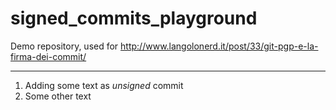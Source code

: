 # signed_commits_playground
Demo repository, used for http://www.langolonerd.it/post/33/git-pgp-e-la-firma-dei-commit/

-----------
1. Adding some text as *unsigned* commit
2. Some other text
